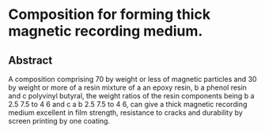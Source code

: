 # Composition for forming thick magnetic recording medium.

## Abstract
A composition comprising 70 by weight or less of magnetic particles and 30 by weight or more of a resin mixture of a an epoxy resin, b a phenol resin and c polyvinyl butyral, the weight ratios of the resin components being b a 2.5 7.5 to 4 6 and c a b 2.5 7.5 to 4 6, can give a thick magnetic recording medium excellent in film strength, resistance to cracks and durability by screen printing by one coating.